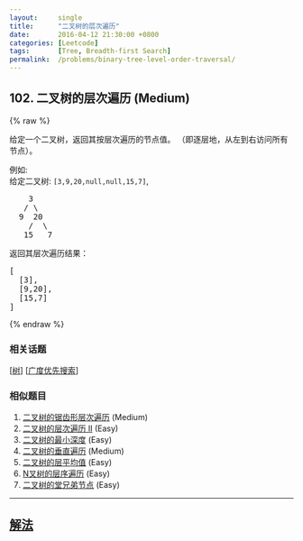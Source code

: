 ```yaml
---
layout:     single
title:      "二叉树的层次遍历"
date:       2016-04-12 21:30:00 +0800
categories: [Leetcode]
tags:       [Tree, Breadth-first Search]
permalink:  /problems/binary-tree-level-order-traversal/
---
```


## 102. 二叉树的层次遍历 (Medium)

{% raw %}

<p>给定一个二叉树，返回其按层次遍历的节点值。 （即逐层地，从左到右访问所有节点）。</p>

<p>例如:<br>
给定二叉树:&nbsp;<code>[3,9,20,null,null,15,7]</code>,</p>

<pre>    3
   / \
  9  20
    /  \
   15   7
</pre>

<p>返回其层次遍历结果：</p>

<pre>[
  [3],
  [9,20],
  [15,7]
]
</pre>

{% endraw %}

### 相关话题
  [[树](https://github.com/openset/leetcode/tree/master/tag/tree/README.md)]
  [[广度优先搜索](https://github.com/openset/leetcode/tree/master/tag/breadth-first-search/README.md)]

### 相似题目
  1. [二叉树的锯齿形层次遍历](/problems/binary-tree-zigzag-level-order-traversal) (Medium)
  1. [二叉树的层次遍历 II](/problems/binary-tree-level-order-traversal-ii) (Easy)
  1. [二叉树的最小深度](/problems/minimum-depth-of-binary-tree) (Easy)
  1. [二叉树的垂直遍历](/problems/binary-tree-vertical-order-traversal) (Medium)
  1. [二叉树的层平均值](/problems/average-of-levels-in-binary-tree) (Easy)
  1. [N叉树的层序遍历](/problems/n-ary-tree-level-order-traversal) (Easy)
  1. [二叉树的堂兄弟节点](/problems/cousins-in-binary-tree) (Easy)

---

## [解法](https://github.com/openset/leetcode/tree/master/problems/binary-tree-level-order-traversal)
